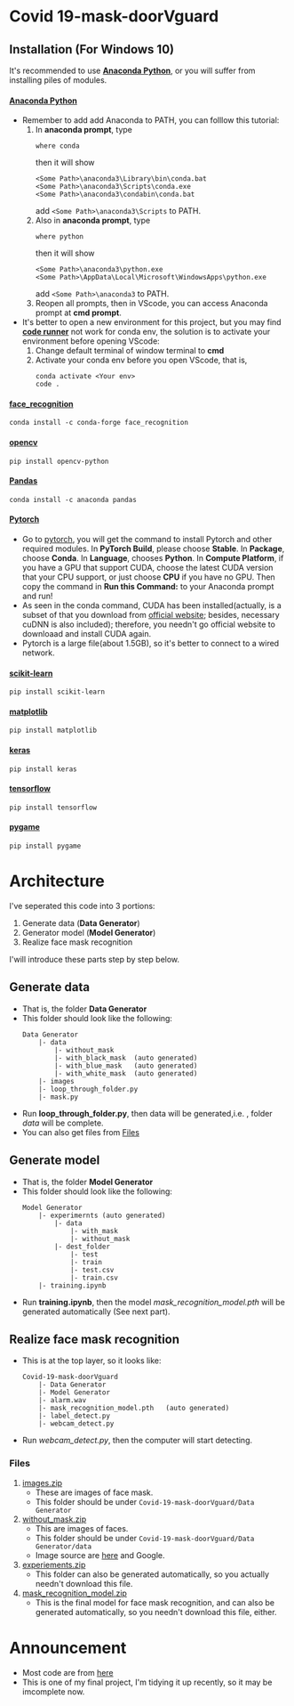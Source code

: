 # Covid 19-mask-doorVguard

## Installation (For Windows 10)
It's recommended to use [**Anaconda Python**](https://www.anaconda.com/products/individual), or you will suffer from installing piles of modules.

#### [Anaconda Python](https://www.anaconda.com/products/individual)
* Remember to add add Anaconda to PATH, you can folllow this tutorial:
    1. In **anaconda prompt**, type
        ```
        where conda
        ```
        then it will show
        ```
        <Some Path>\anaconda3\Library\bin\conda.bat
        <Some Path>\anaconda3\Scripts\conda.exe
        <Some Path>\anaconda3\condabin\conda.bat
        ```
        add `<Some Path>\anaconda3\Scripts` to PATH.
    2. Also in **anaconda prompt**, type 
        ```
        where python
        ```
        then it will show
        ```
        <Some Path>\anaconda3\python.exe
        <Some Path>\AppData\Local\Microsoft\WindowsApps\python.exe
        ```
        add `<Some Path>\anaconda3` to PATH.
    3. Reopen all prompts, then in VScode, you can access Anaconda prompt at **cmd prompt**.
* It's better to  open a new environment for this project, but you may find [**code runner**](https://marketplace.visualstudio.com/items?itemName=formulahendry.code-runner) not work for conda env, the solution is to activate your environment before opening VScode:
    1. Change default terminal of window terminal to **cmd**
    2. Activate your conda env before you open VScode, that is, 
        ```
        conda activate <Your env>
        code .
        ```

#### [face_recognition](https://anaconda.org/conda-forge/face_recognition)
```conda install -c conda-forge face_recognition```

#### [opencv](https://pypi.org/project/opencv-python/)
```pip install opencv-python```

#### [Pandas](https://anaconda.org/anaconda/pandas)
```conda install -c anaconda pandas```

#### [Pytorch](https://pytorch.org/)
* Go to [pytorch](https://pytorch.org/), you will get the command to install Pytorch and other required modules. In **PyTorch Build**, please choose **Stable**. In **Package**, choose **Conda**. In **Language**, chooses **Python**. In **Compute Platform**, if you have a GPU that support CUDA, choose the latest CUDA version that your CPU support, or just choose **CPU** if you have no GPU. Then copy the command in **Run this Command:** to your Anaconda prompt and run!
* As seen in the conda command, CUDA has been installed(actually, is a subset of that you download from [official website](https://pytorch.org/); besides, necessary cuDNN is also included); therefore, you needn't go official website to downloaad and install CUDA again.
* Pytorch is a large file(about 1.5GB), so it's better to connect to a wired network.

#### [scikit-learn](https://pypi.org/project/scikit-learn/)
```pip install scikit-learn```

#### [matplotlib](https://pypi.org/project/matplotlib/)
```pip install matplotlib```

#### [keras](https://pypi.org/project/keras/)
```pip install keras```

#### [tensorflow](https://pypi.org/project/tensorflow/)
```pip install tensorflow```

#### [pygame](https://pypi.org/project/pygame/)
```pip install pygame```

# Architecture
I've seperated this code into 3 portions:
1. Generate data (**Data Generator**)
2. Generator model (**Model Generator**)
3. Realize face mask recognition

I'will introduce these parts step by step below.

## Generate data
* That is, the folder **Data Generator**
* This folder should look like the following:
    ```
    Data Generator
        |- data
            |- without_mask
            |- with_black_mask  (auto generated)
            |- with_blue_mask   (auto generated)
            |- with_white_mask  (auto generated)
        |- images
        |- loop_through_folder.py
        |- mask.py
    ```
* Run **loop_through_folder.py**, then data will be generated,i.e. , folder *data* will be complete.
* You can also get files from [Files](#Files)

## Generate model
* That is, the folder **Model  Generator**
* This folder should look like the following:
    ```
    Model Generator
        |- experimernts (auto generated)
            |- data
                |- with_mask
                |- without_mask
            |- dest_folder
                |- test
                |- train
                |- test.csv 
                |- train.csv
        |- training.ipynb
    ```
* Run **training.ipynb**, then the model *mask_recognition_model.pth* will be generated automatically (See next part).

## Realize face mask recognition
* This is at the top layer, so it looks like:
    ```
    Covid-19-mask-doorVguard
        |- Data Generator
        |- Model Generator
        |- alarm.wav
        |- mask_recognition_model.pth   (auto generated)
        |- label_detect.py
        |- webcam_detect.py
    ```
* Run *webcam_detect.py*, then the computer will start detecting.

### Files
1. [images.zip](https://drive.google.com/file/d/1kDngXx2uwEYMJvxP5jqWJRq_K8HZ1FET/view?usp=sharing)
    * These are images of face mask.
    * This folder should be under `Covid-19-mask-doorVguard/Data Generator`
3. [without_mask.zip](https://drive.google.com/file/d/18W7alkle8MhNarnxcdZveMt2eEXOwmwV/view?usp=sharing)
    * This are images of faces.
    * This folder should be under `Covid-19-mask-doorVguard/Data Generator/data`
    * Image source are [here](https://github.com/prajnasb/observations.git) and Google.
4. [experiements.zip](https://drive.google.com/file/d/1hIF20_zFoS-TAJ3BmJ3HSJ0dTFR9CPvi/view?usp=sharing)
    * This folder can also be generated automatically, so you actually needn't download this file.
5. [mask_recognition_model.zip](https://drive.google.com/file/d/1iRQ3-7Vn1hATtzjIhWjpQH5LKY8YE0SK/view?usp=sharing)
    * This is the final model for face mask recognition, and can also be generated automatically, so you needn't download this file, either.

# Announcement
* Most code are from [here](https://github.com/prajnasb/observations.git)
* This is one of my final project, I'm tidying it up recently, so it may be imcomplete now.
    
  
